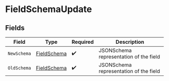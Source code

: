 # FieldSchemaUpdate


## Fields

| Field                                             | Type                                              | Required                                          | Description                                       |
| ------------------------------------------------- | ------------------------------------------------- | ------------------------------------------------- | ------------------------------------------------- |
| `NewSchema`                                       | [FieldSchema](../../models/shared/fieldschema.md) | :heavy_check_mark:                                | JSONSchema representation of the field            |
| `OldSchema`                                       | [FieldSchema](../../models/shared/fieldschema.md) | :heavy_check_mark:                                | JSONSchema representation of the field            |